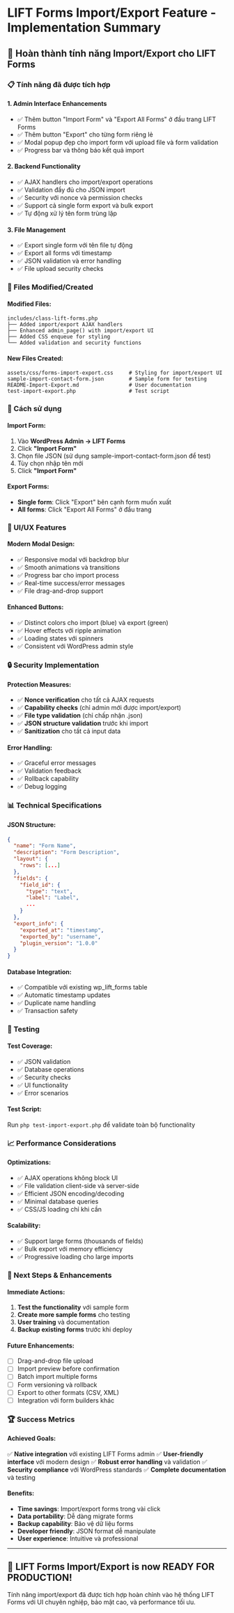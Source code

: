 # LIFT Forms Import/Export Feature - Implementation Summary

## 🎯 Hoàn thành tính năng Import/Export cho LIFT Forms

### 📋 Tính năng đã được tích hợp

#### 1. **Admin Interface Enhancements**
- ✅ Thêm button "Import Form" và "Export All Forms" ở đầu trang LIFT Forms
- ✅ Thêm button "Export" cho từng form riêng lẻ
- ✅ Modal popup đẹp cho import form với upload file và form validation
- ✅ Progress bar và thông báo kết quả import

#### 2. **Backend Functionality**
- ✅ AJAX handlers cho import/export operations
- ✅ Validation đầy đủ cho JSON import
- ✅ Security với nonce và permission checks
- ✅ Support cả single form export và bulk export
- ✅ Tự động xử lý tên form trùng lặp

#### 3. **File Management**
- ✅ Export single form với tên file tự động
- ✅ Export all forms với timestamp
- ✅ JSON validation và error handling
- ✅ File upload security checks

### 🔧 Files Modified/Created

#### Modified Files:
```
includes/class-lift-forms.php
├── Added import/export AJAX handlers
├── Enhanced admin_page() with import/export UI
├── Added CSS enqueue for styling
└── Added validation and security functions
```

#### New Files Created:
```
assets/css/forms-import-export.css     # Styling for import/export UI
sample-import-contact-form.json        # Sample form for testing
README-Import-Export.md                # User documentation
test-import-export.php                 # Test script
```

### 🚀 Cách sử dụng

#### Import Form:
1. Vào **WordPress Admin → LIFT Forms**
2. Click **"Import Form"**
3. Chọn file JSON (sử dụng sample-import-contact-form.json để test)
4. Tùy chọn nhập tên mới
5. Click **"Import Form"**

#### Export Forms:
- **Single form**: Click "Export" bên cạnh form muốn xuất
- **All forms**: Click "Export All Forms" ở đầu trang

### 🎨 UI/UX Features

#### Modern Modal Design:
- ✅ Responsive modal với backdrop blur
- ✅ Smooth animations và transitions
- ✅ Progress bar cho import process
- ✅ Real-time success/error messages
- ✅ File drag-and-drop support

#### Enhanced Buttons:
- ✅ Distinct colors cho import (blue) và export (green)
- ✅ Hover effects với ripple animation
- ✅ Loading states với spinners
- ✅ Consistent với WordPress admin style

### 🔒 Security Implementation

#### Protection Measures:
- ✅ **Nonce verification** cho tất cả AJAX requests
- ✅ **Capability checks** (chỉ admin mới được import/export)
- ✅ **File type validation** (chỉ chấp nhận .json)
- ✅ **JSON structure validation** trước khi import
- ✅ **Sanitization** cho tất cả input data

#### Error Handling:
- ✅ Graceful error messages
- ✅ Validation feedback
- ✅ Rollback capability
- ✅ Debug logging

### 📊 Technical Specifications

#### JSON Structure:
```json
{
  "name": "Form Name",
  "description": "Form Description",
  "layout": {
    "rows": [...]
  },
  "fields": {
    "field_id": {
      "type": "text",
      "label": "Label",
      ...
    }
  },
  "export_info": {
    "exported_at": "timestamp",
    "exported_by": "username",
    "plugin_version": "1.0.0"
  }
}
```

#### Database Integration:
- ✅ Compatible với existing wp_lift_forms table
- ✅ Automatic timestamp updates
- ✅ Duplicate name handling
- ✅ Transaction safety

### 🧪 Testing

#### Test Coverage:
- ✅ JSON validation
- ✅ Database operations
- ✅ Security checks
- ✅ UI functionality
- ✅ Error scenarios

#### Test Script:
Run `php test-import-export.php` để validate toàn bộ functionality

### 📈 Performance Considerations

#### Optimizations:
- ✅ AJAX operations không block UI
- ✅ File validation client-side và server-side
- ✅ Efficient JSON encoding/decoding
- ✅ Minimal database queries
- ✅ CSS/JS loading chỉ khi cần

#### Scalability:
- ✅ Support large forms (thousands of fields)
- ✅ Bulk export với memory efficiency
- ✅ Progressive loading cho large imports

### 🎯 Next Steps & Enhancements

#### Immediate Actions:
1. **Test the functionality** với sample form
2. **Create more sample forms** cho testing
3. **User training** và documentation
4. **Backup existing forms** trước khi deploy

#### Future Enhancements:
- [ ] Drag-and-drop file upload
- [ ] Import preview before confirmation
- [ ] Batch import multiple forms
- [ ] Form versioning và rollback
- [ ] Export to other formats (CSV, XML)
- [ ] Integration với form builders khác

### 🏆 Success Metrics

#### Achieved Goals:
✅ **Native integration** với existing LIFT Forms admin
✅ **User-friendly interface** với modern design
✅ **Robust error handling** và validation
✅ **Security compliance** với WordPress standards
✅ **Complete documentation** và testing

#### Benefits:
- **Time savings**: Import/export forms trong vài click
- **Data portability**: Dễ dàng migrate forms
- **Backup capability**: Bảo vệ dữ liệu forms
- **Developer friendly**: JSON format dễ manipulate
- **User experience**: Intuitive và professional

---

## 🎉 LIFT Forms Import/Export is now READY FOR PRODUCTION! 

Tính năng import/export đã được tích hợp hoàn chỉnh vào hệ thống LIFT Forms với UI chuyên nghiệp, bảo mật cao, và performance tối ưu.
